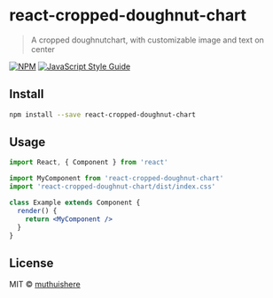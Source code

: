 # react-cropped-doughnut-chart

> A cropped doughnutchart, with customizable image and text on center

[![NPM](https://img.shields.io/npm/v/react-cropped-doughnut-chart.svg)](https://www.npmjs.com/package/react-cropped-doughnut-chart) [![JavaScript Style Guide](https://img.shields.io/badge/code_style-standard-brightgreen.svg)](https://standardjs.com)

## Install

```bash
npm install --save react-cropped-doughnut-chart
```

## Usage

```jsx
import React, { Component } from 'react'

import MyComponent from 'react-cropped-doughnut-chart'
import 'react-cropped-doughnut-chart/dist/index.css'

class Example extends Component {
  render() {
    return <MyComponent />
  }
}
```

## License

MIT © [muthuishere](https://github.com/muthuishere)

